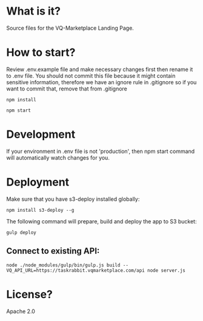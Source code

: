 # What is it?
Source files for the VQ-Marketplace Landing Page.

# How to start?
Review .env.example file and make necessary changes first then rename it to .env file. You should not commit this file because it might contain sensitive information, therefore we have an ignore rule in .gitignore so if you want to commit that, remove that from .gitignore

```
npm install

npm start
```

# Development
If your environment in .env file is not 'production', then npm start command will automatically watch changes for you.

# Deployment
Make sure that you have s3-deploy installed globally:
```
npm install s3-deploy --g
```

The following command will prepare, build and deploy the app to S3 bucket:
```
gulp deploy
```

## Connect to existing API:
```
node ./node_modules/gulp/bin/gulp.js build --VQ_API_URL=https://taskrabbit.vqmarketplace.com/api node server.js
```

# License?
Apache 2.0